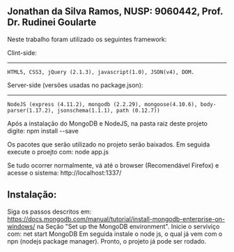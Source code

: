 ﻿Jonathan da Silva Ramos, NUSP: 9060442, Prof. Dr. Rudinei Goularte
-----------------------------------------------------------------------------------------------------------

Neste trabalho foram utilizado os seguintes framework:

Clint-side:
____________________________________________________________________________________________________________
    HTML5, CSS3, jQuery (2.1.3), javascript(1.0), JSON(v4), DOM.
Server-side (versões usadas no package.json):
____________________________________________________________________________________________________________
    NodeJS (express (4.11.2), mongodb (2.2.29), mongoose(4.10.6), body-parser(1.17.2), jsonschema(1.1.1), path (0.12.7))

Após a instalação do MongoDB e NodeJS, na pasta raiz deste projeto digite:
npm install --save

Os pacotes que serão utilizado no projeto serão baixados.
Em seguida execute o proejto com:
node app.js

Se tudo ocorrer normalmente, vá até o browser (Recomendável Firefox) e acesse o sistema:
http://localhost:1337/

Instalação:
-----------------------------------------------------------------------------------------------------------
Siga os passos descritos em: https://docs.mongodb.com/manual/tutorial/install-mongodb-enterprise-on-windows/
na Seção "Set up the MongoDB environment".
Inicie o serviviço com: net start MongoDB
Em seguida instale o node js, o qual já vem com o npn (nodejs package manager).
Pronto, o projeto já pode ser rodado.
